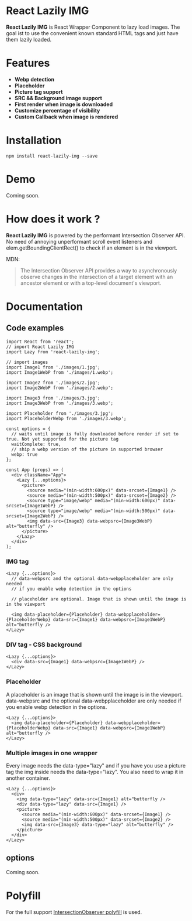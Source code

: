 # React Lazily IMG
**React Lazily IMG** is React Wrapper Component to lazy load images. The goal ist to use the convenient known standard HTML tags and just have them lazily loaded.

# Features
* **Webp detection**
* **Placeholder** 
* **Picture tag support**
* **SRC && Background image support**
* **First render when image is downloaded**
* **Customize percentage of visibility**
* **Custom Callback when image is rendered**

# Installation
`npm install react-lazily-img --save`

# Demo
Coming soon.

# How does it work ?
**React Lazily IMG** is powered by the performant Intersection Observer API. No need of annoying unperformant scroll event listeners and elem.getBoundingClientRect() to check if an element is in the viewport.

MDN: 
>The Intersection Observer API provides a way to asynchronously observe changes in the intersection of a target element with an ancestor element or with a top-level document's viewport.

# Documentation

## Code examples
```
import React from 'react';
// import React Lazily IMG
import Lazy from 'react-lazily-img';

// import images
import Image1 from './images/1.jpg';
import Image1WebP from './images/1.webp';

import Image2 from './images/2.jpg';
import Image2WebP from './images/2.webp';

import Image3 from './images/3.jpg';
import Image3WebP from './images/3.webp';

import Placeholder from './images/3.jpg';
import PlaceholderWebp from './images/3.webp';

const options = {
  // waits until image is fully downloaded before render if set to true. Not yet supported for the picture tag
  waitComplete: true, 
  // ship a webp version of the picture in supported browser
  webp: true
};

const App (props) => (
  <div className="App">
    <Lazy {...options}>
      <picture>
        <source media="(min-width:600px)" data-srcset={Image1} />
        <source media="(min-width:500px)" data-srcset={Image2} />
        <source type="image/webp" media="(min-width:600px)" data-srcset={Image1WebP} />
        <source type="image/webp" media="(min-width:500px)" data-srcset={Image2WebP} />
        <img data-src={Image3} data-webpsrc={Image3WebP} alt="butterfly" />
      </picture>
    </Lazy>
  </div>
);
```
### IMG tag
```
<Lazy {...options}>
  // data-webpsrc and the optional data-webpplaceholder are only needed 
  // if you enable webp detection in the options

  // placeholder are optional. Image that is shown until the image is in the viewport

  <img data-placeholder={Placeholder} data-webpplaceholder={PlaceholderWebp} data-src={Image1} data-webpsrc={Image1WebP} alt="butterfly />
</Lazy>
```
### DIV tag - CSS background
```
<Lazy {...options}>
  <div data-src={Image1} data-webpsrc={Image1WebP} />
</Lazy>
```
### Placeholder
A placeholder is an image that is shown until the image is in the viewport.
data-webpsrc and the optional data-webpplaceholder are only needed if you enable webp detection in the options.
```
<Lazy {...options}>
  <img data-placeholder={Placeholder} data-webpplaceholder={PlaceholderWebp} data-src={Image1} data-webpsrc={Image1WebP} alt="butterfly />
</Lazy>
```
### Multiple images in one wrapper
Every image needs the data-type="lazy" and if you have you use a picture tag the img inside needs the data-type="lazy".
You also need to wrap it in another container.
```
<Lazy {...options}>
  <div>
    <img data-type="lazy" data-src={Image1} alt="butterfly />
    <div data-type="lazy" data-src={Image1} />
    <picture>
      <source media="(min-width:600px)" data-srcset={Image1} />
      <source media="(min-width:500px)" data-srcset={Image2} />
      <img data-src={Image3} data-type="lazy" alt="butterfly" />
    </picture>
  </div>
</Lazy>
```
## options
Coming soon.

# Polyfill
For the full support [IntersectionObserver polyfill](https://github.com/w3c/IntersectionObserver/tree/master/polyfill) is used.